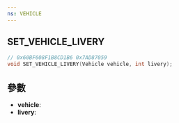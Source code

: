 ```yaml
---
ns: VEHICLE
---
```

## SET_VEHICLE_LIVERY

```c
// 0x60BF608F1B8CD1B6 0x7AD87059
void SET_VEHICLE_LIVERY(Vehicle vehicle, int livery);
```

## 參數
* **vehicle**: 
* **livery**: 

